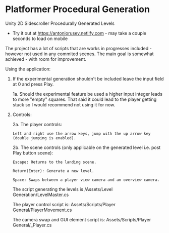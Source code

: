 # Platformer Procedural Generation
 Unity 2D Sidescroller Procedurally Generated Levels
 
 - Try it out at https://antoniorusev.netlify.com - may take a couple seconds to load on mobile

The project has a lot of scripts that are works in progresses included - however not used in any commited scenes.
The main goal is somewhat achieved - with room for improvement. 

Using the application:

1. If the experimental generation shouldn't be included leave the input field at 0 and press Play.
 
   1a. Should the experimental feature be used a higher input integer leads to more "empty" squares. 
     That said it could lead to the player getting stuck so I would recommend not using it for now.


2. Controls:
  
   2a. The player controls:
       
       Left and right use the arrow keys, jump with the up arrow key (double jumping is enabled).
 
   2b. The scene controls (only applicable on the generated level i.e. post Play button scene):
      
       Escape: Returns to the landing scene.
      
       Return(Enter): Generate a new level.
      
       Space: Swaps between a player view camera and an overview camera.

   The script generating the levels is /Assets/Level Generation/LevelMaster.cs
   
   The player control script is: Assets/Scripts/Player General/PlayerMovement.cs
   
   The camera swap and GUI element script is: Assets/Scripts/Player General/_Player.cs
